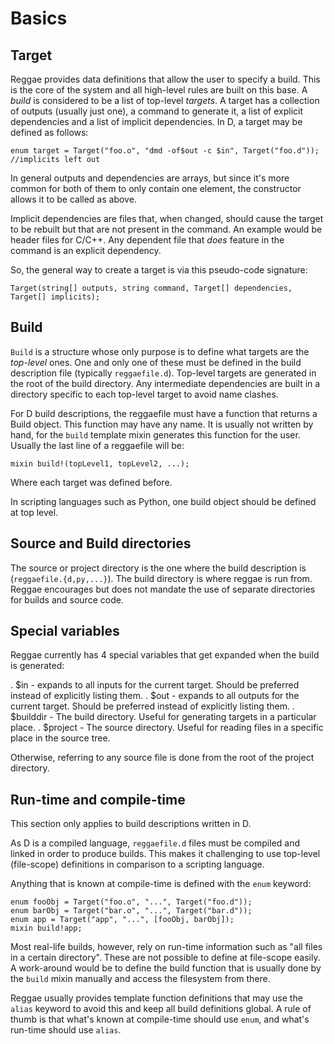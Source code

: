 Basics
=======

Target
------

Reggae provides data definitions that allow the user to specify a build. This is the core of the system
and all high-level rules are built on this base. A *build* is considered to be a list of top-level *targets*.
A target has a collection of outputs (usually just one), a command to generate it, a list of explicit
dependencies and a list of implicit dependencies. In D, a target may be defined as follows:

    enum target = Target("foo.o", "dmd -of$out -c $in", Target("foo.d")); //implicits left out

In general outputs and dependencies are arrays, but since it's more common for both of them to only
contain one element, the constructor allows it to be called as above.

Implicit dependencies are files that, when changed, should cause the target to be rebuilt but that
are not present in the command. An example would be header files for C/C++. Any dependent file that
*does* feature in the command is an explicit dependency.

So, the general way to create a target is via this pseudo-code signature:

    Target(string[] outputs, string command, Target[] dependencies, Target[] implicits);


Build
------

`Build` is a structure whose only purpose is to define what targets are the *top-level* ones.
One and only one of these must be defined in the build description file (typically `reggaefile.d`).
Top-level targets are generated in the root of the build directory. Any intermediate dependencies
are built in a directory specific to each top-level target to avoid name clashes.

For D build descriptions, the reggaefile must have a function that returns a Build object. This
function may have any name. It is usually not written by hand, for the `build` template mixin
generates this function for the user. Usually the last line of a reggaefile will be:

    mixin build!(topLevel1, topLevel2, ...);

Where each target was defined before.

In scripting languages such as Python, one build object should be defined at top level.


Source and Build directories
----------------------------

The source or project directory is the one where the build description is (`reggaefile.{d,py,...}`).
The build directory is where reggae is run from. Reggae encourages but does not mandate the use
of separate directories for builds and source code.

Special variables
-----------------

Reggae currently has 4 special variables that get expanded when the build is generated:

. $in - expands to all inputs for the current target. Should be preferred instead of explicitly listing them.
. $out - expands to all outputs for the current target. Should be preferred instead of explicitly listing them.
. $builddir - The build directory. Useful for generating targets in a particular place.
. $project - The source directory. Useful for reading files in a specific place in the source tree.

Otherwise, referring to any source file is done from the root of the project directory.


Run-time and compile-time
-------------------------
This section only applies to build descriptions written in D.

As D is a compiled language, `reggaefile.d` files must be compiled and linked in order to produce builds.
This makes it challenging to use top-level (file-scope) definitions in comparison to a scripting language.

Anything that is known at compile-time is defined with the `enum` keyword:

    enum fooObj = Target("foo.o", "...", Target("foo.d"));
    enum barObj = Target("bar.o", "...", Target("bar.d"));
    enum app = Target("app", "...", [fooObj, barObj]);
    mixin build!app;


Most real-life builds, however, rely on run-time information such as "all files in a certain directory".
These are not possible to define at file-scope easily. A work-around would be to define the build
function that is usually done by the `build` mixin manually and access the filesystem from there.

Reggae usually provides template function definitions that may use the `alias` keyword to avoid this
and keep all build definitions global. A rule of thumb is that what's known at compile-time should
use `enum`, and what's run-time should use `alias`.
